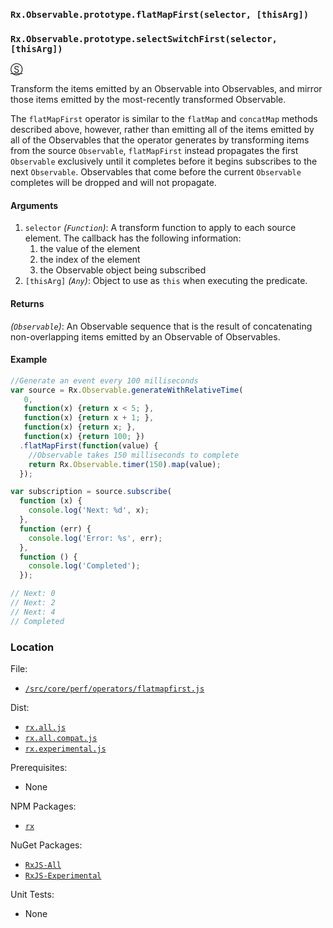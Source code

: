 ### `Rx.Observable.prototype.flatMapFirst(selector, [thisArg])`
### `Rx.Observable.prototype.selectSwitchFirst(selector, [thisArg])`
[&#x24C8;](https://github.com/Reactive-Extensions/RxJS/blob/master/src/core/perf/operators/flatmapfirst.js "View in source")

Transform the items emitted by an Observable into Observables, and mirror those items emitted by the most-recently transformed Observable.

The `flatMapFirst` operator is similar to the `flatMap` and `concatMap` methods described above, however, rather than emitting all of the items emitted by all of the Observables that the operator generates by transforming items from the source `Observable`, `flatMapFirst` instead propagates the first `Observable` exclusively until it completes before it begins subscribes to the next `Observable`.  Observables that come before the current `Observable` completes will be dropped and will not propagate.

#### Arguments
1. `selector` *(`Function`)*:  A transform function to apply to each source element.  The callback has the following information:
    1. the value of the element
    2. the index of the element
    3. the Observable object being subscribed
2. `[thisArg]` *(`Any`)*: Object to use as `this` when executing the predicate.

#### Returns
*(`Observable`)*: An Observable sequence that is the result of concatenating non-overlapping items emitted by an Observable of Observables.

#### Example
```js
//Generate an event every 100 milliseconds
var source = Rx.Observable.generateWithRelativeTime(
   0,
   function(x) {return x < 5; },
   function(x) {return x + 1; },
   function(x) {return x; },
   function(x) {return 100; })
  .flatMapFirst(function(value) {
    //Observable takes 150 milliseconds to complete
    return Rx.Observable.timer(150).map(value);
  });

var subscription = source.subscribe(
  function (x) {
    console.log('Next: %d', x);
  },
  function (err) {
    console.log('Error: %s', err);
  },
  function () {
    console.log('Completed');
  });

// Next: 0
// Next: 2
// Next: 4
// Completed
```

### Location

File:
- [`/src/core/perf/operators/flatmapfirst.js`](https://github.com/Reactive-Extensions/RxJS/blob/master/src/core/perf/operators/flatmapfirst.js)

Dist:
- [`rx.all.js`](https://github.com/Reactive-Extensions/RxJS/blob/master/dist/rx.all.js)
- [`rx.all.compat.js`](https://github.com/Reactive-Extensions/RxJS/blob/master/dist/rx.all.compat.js)
- [`rx.experimental.js`](https://github.com/Reactive-Extensions/RxJS/blob/master/dist/rx.experimental.js)

Prerequisites:
- None

NPM Packages:
- [`rx`](https://www.npmjs.org/package/rx)

NuGet Packages:
- [`RxJS-All`](http://www.nuget.org/packages/RxJS-All/)
- [`RxJS-Experimental`](http://www.nuget.org/packages/RxJS-Experimental/)

Unit Tests:
- None
